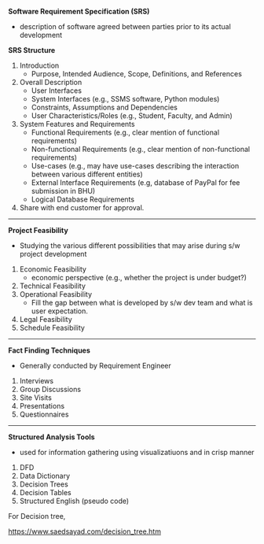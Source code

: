 **Software Requirement Specification (SRS)**
* description of software agreed between parties prior to its actual development
     
        
**SRS Structure**
1. Introduction
   * Purpose, Intended Audience, Scope, Definitions, and References
2. Overall Description
   * User Interfaces
   * System Interfaces (e.g., SSMS software, Python modules)
   * Constraints, Assumptions and Dependencies
   * User Characteristics/Roles (e.g., Student, Faculty, and Admin)
3. System Features and Requirements
    * Functional Requirements (e.g., clear mention of functional requirements)
    * Non-functional Requirements (e.g., clear mention of non-functional requirements)
    * Use-cases (e.g., may have use-cases describing the interaction between various different entities)
    * External Interface Requirements (e.g, database of PayPal for fee submission in BHU)
    * Logical Database Requirements
4. Share with end customer for approval.
---

**Project Feasibility**
* Studying the various different possibilities that may arise during s/w project development
1. Economic Feasibility
   * economic perspective (e.g., whether the project is under budget?)
3. Technical Feasibility
4. Operational Feasibility
     * Fill the gap between what is developed by s/w dev team and what is user expectation.
5. Legal Feasibility
6. Schedule Feasibility

---
**Fact Finding Techniques**
* Generally conducted by Requirement Engineer
1. Interviews
2. Group Discussions
3. Site Visits
4. Presentations
5. Questionnaires

---
**Structured Analysis Tools**
* used for information gathering using visualizatiuons and in crisp manner
1. DFD
2. Data Dictionary
3. Decision Trees
4. Decision Tables
5. Structured English (pseudo code)



For Decision tree,

https://www.saedsayad.com/decision_tree.htm
